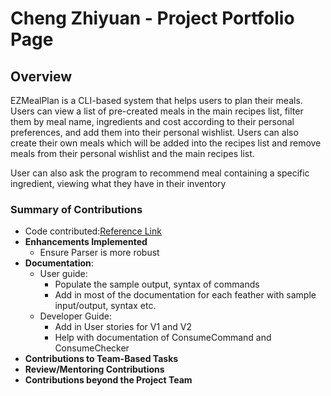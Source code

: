 # Cheng Zhiyuan - Project Portfolio Page

## Overview
EZMealPlan is a CLI-based system that helps users to plan their meals. Users can view a list of pre-created meals in the main
recipes list, filter them by meal name, ingredients and cost according to their personal preferences, and add them
into their personal wishlist. Users can also create their own meals which will be added into the recipes list and remove meals from their personal wishlist and the main recipes list.

User can also ask the program to recommend meal containing a specific ingredient, viewing what they have in their inventory
### Summary of Contributions
* Code contributed:[Reference Link](https://nus-cs2113-ay2425s2.github.io/tp-dashboard/?search=&sort=groupTitle&sortWithin=title&timeframe=commit&mergegroup=&groupSelect=groupByRepos&breakdown=true&checkedFileTypes=docs~functional-code~test-code~other&since=2025-02-21&tabOpen=true&tabType=authorship&tabAuthor=Cheng-Zhiyuan&tabRepo=AY2425S2-CS2113-F14-4%2Ftp%5Bmaster%5D&authorshipIsMergeGroup=false&authorshipFileTypes=docs~functional-code~test-code&authorshipIsBinaryFileTypeChecked=false&authorshipIsIgnoredFilesChecked=false)
* **Enhancements Implemented**
  * Ensure Parser is more robust 
* **Documentation**:
  * User guide:
    * Populate the sample output, syntax of commands
    * Add in most of the documentation for each feather with sample input/output, syntax etc.
  * Developer Guide:
    * Add in User stories for V1 and V2
    * Help with documentation of ConsumeCommand and ConsumeChecker
* **Contributions to Team-Based Tasks**
* **Review/Mentoring Contributions**
* **Contributions beyond the Project Team**